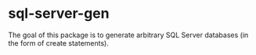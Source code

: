 # sql-server-gen

The goal of this package is to generate arbitrary SQL Server databases (in the form of create statements).
